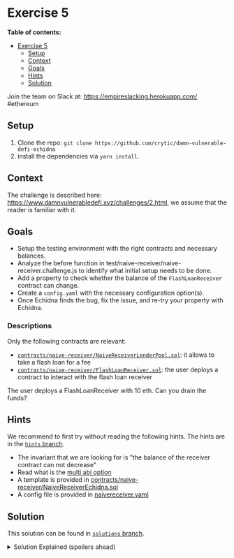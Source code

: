 # Exercise 5

**Table of contents:**

- [Exercise 5](#exercise-5)
  - [Setup](#setup)
  - [Context](#context)
  - [Goals](#goals)
  - [Hints](#hints)
  - [Solution](#solution)

Join the team on Slack at: https://empireslacking.herokuapp.com/ #ethereum

## Setup
1. Clone the repo: `git clone https://github.com/crytic/damn-vulnerable-defi-echidna`
2. install the dependencies via `yarn install`.

## Context

The challenge is described here: https://www.damnvulnerabledefi.xyz/challenges/2.html, we assume that the reader is familiar with it.


## Goals

- Setup the testing environment with the right contracts and necessary balances.
- Analyze the before function in test/naive-receiver/naive-receiver.challenge.js to identify what initial setup needs to be done.
- Add a property to check whether the balance of the `FlashLoanReceiver` contract can change.
- Create a `config.yaml` with the necessary configuration option(s).
- Once Echidna finds the bug, fix the issue, and re-try your property with Echidna.

### Descriptions
Only the following contracts are relevant:
  - [`contracts/naive-receiver/NaiveReceiverLenderPool.sol`](https://github.com/crytic/damn-vulnerable-defi-echidna/blob/master/contracts/naive-receiver/NaiveReceiverLenderPool.sol): it allows to take a flash loan for a fee
  - [`contracts/naive-receiver/FlashLoanReceiver.sol`](https://github.com/crytic/damn-vulnerable-defi-echidna/blob/master/contracts/naive-receiver/FlashLoanReceiver.sol): the user deploys a contract to interact with the flash loan receiver

The user deploys a FlashLoanReceiver with 10 eth. Can you drain the funds?

## Hints

We recommend to first try without reading the following hints. The hints are in the [`hints` branch](https://github.com/crytic/damn-vulnerable-defi-echidna/tree/hints).

- The invariant that we are looking for is "the balance of the receiver contract can not decrease"
- Read what is the [multi abi option](https://github.com/crytic/building-secure-contracts/blob/master/program-analysis/echidna/common-testing-approaches.md#external-testing)
- A template is provided in [contracts/naive-receiver/NaiveReceiverEchidna.sol](https://github.com/crytic/damn-vulnerable-defi-echidna/blob/hints/contracts/naive-receiver/NaiveReceiverEchidna.sol)
- A config file is provided in [naivereceiver.yaml](https://github.com/crytic/damn-vulnerable-defi-echidna/blob/hints/naivereceiver.yaml)


## Solution

This solution can be found in [`solutions` branch](https://github.com/crytic/damn-vulnerable-defi-echidna/blob/solutions/contracts/naive-receiver/NaiveReceiverEchidna.sol).


[ctf]: https://www.damnvulnerabledefi.xyz/

<details>
<summary>Solution Explained (spoilers ahead)</summary>

The goal of the naive receiver challenge is to realize that an arbitrary user can call request a flash loan for `FlashLoanReceiver`.
In fact, this can be done even if the arbitrary user has no ether.

Echidna found this by simply calling `NaiveReceiverLenderPool.flashLoan()` with the address of `FlashLoanReceiver` and any arbitrary amount.

See example output below from Echidna:

```bash
$ echidna-test . --contract NaiveReceiverEchidna --config naivereceiver.yaml
...

echidna_test_contract_balance: failed!💥  
  Call sequence:
    flashLoan(0x62d69f6867a0a084c6d313943dc22023bc263691,353073667)

...
```
</details>


